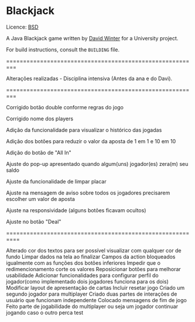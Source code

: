 Blackjack
=========

Licence: [BSD](http://creativecommons.org/licenses/BSD/)

A Java Blackjack game written by [David Winter](http://davidwinter.me.uk) for a University project.

For build instructions, consult the `BUILDING` file.

=========================================================

Alterações realizadas - Disciplina intensiva (Antes da ana e do Davi).


=========================================================

Corrigido botão double conforme regras do jogo 

Corrigido nome dos players 

Adição da funcionalidade para visualizar o histórico das jogadas 

Adição dos botões para reduzir o valor da aposta de 1 em 1 e 10 em 10 

Adição do botão de "All In" 

Ajuste do pop-up apresentado quando algum(uns) jogador(es) zera(m) seu saldo 

Ajuste da funcionalidade de limpar placar 

Ajuste na mensagem de aviso sobre todos os jogadores precisarem escolher um valor de aposta 

Ajuste na responsividade (alguns botões ficavam ocultos) 

Ajuste no botão "Deal"

==========================================================


Alterado cor dos textos para ser possível visualizar com qualquer cor de fundo
Limpar dados na tela ao finalizar
Campos da action bloqueados igualmente com as funções dos botões inferiores
Impedir que o redimencionamento corte os valores
Reposicionar botões para melhorar usabilidade
Adicionar funcionalidades para configurar perfil do jogador(como implementado dois jogadores funciona para os dois)
Modificar layout de apresentação de cartas
Incluir resetar jogo
Criado um segundo jogador para multiplayer
Criado duas partes de interações de usuário que funcionam independente
Colocado mensagens de fim de jogo
Feito parte de jogabilidade do multiplayer ou seja um jogador continuar jogando caso o outro perca
test
